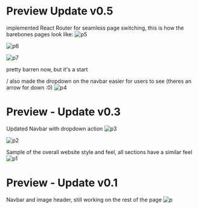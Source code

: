 # Preview Update v0.5
implemented React Router for seamless page switching, this is how the barebones pages look like:
![p5](https://drive.google.com/uc?export=view&id=1hSEjP96rQsXCZKeudpOZex_7eWF2HuOv/)

![p6](https://drive.google.com/uc?export=view&id=1_MpWgqGZVVNeZBcON8Tpz1jCodo1XMJ5/)

![p7](https://drive.google.com/uc?export=view&id=1rGv41ZhZnO789DlZsMMOmk8pj8aD6phS/)

pretty barren now, but it's a start

/ also made the dropdown on the navbar easier for users to see (theres an arrow for down :0)
![p4](https://drive.google.com/uc?export=view&id=1rpSi9Ut0yCJyZcvVWUGLEkkJZ0kkkOz1/)

# Preview - Update v0.3
Updated Navbar with dropdown action
![p3](https://drive.google.com/uc?export=view&id=1x7rSQpt9Przi2ecItR951qD_HApvoQM4/)

![p2](https://drive.google.com/uc?export=view&id=1LImo6gJomnZ-MR2IlEyMIH6IXT4wzkOH/)

Sample of the overall website style and feel, all sections have a similar feel
![p1](https://drive.google.com/uc?export=view&id=13mfX8CkyXLGIOJAW-63isytRrc1YZZaW/)

# Preview - Update v0.1
Navbar and image header, still working on the rest of the page
![p](https://drive.google.com/uc?export=view&id=1gzG-P9CE93Tx18dy56T99I0K14US6GCD/)
